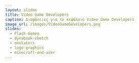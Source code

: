 ```yaml
---
layout: slides
title: Video Game Developers
caption: Διαφάνειες για το κεφάλαιο Video Game Developers
image_url: /images/VideoGameDevelopers.png
slides:
  - Flash-Games
  - dynabook-sketch
  - emulators
  - logo-graphics
  - minecraft-end-user
---
```


